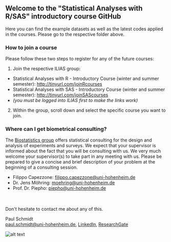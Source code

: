 ## Welcome to the "Statistical Analyses with R/SAS" introductory course GitHub

Here you can find the example datasets as well as the latest codes applied in the courses. Please go to the respective folder above.

### How to join a course
Please follow these two steps to register for any of the future courses:
1. Join the respective ILIAS group:
  * Statistical Analyses with R - Introductory Course (winter and summer semester): http://tinyurl.com/joinRcourses
  * Statistical Analyses with SAS - Introductory Course (winter and summer semester): http://tinyurl.com/joinSAScourses
  * *(you must be logged into ILIAS first to make the links work)*
2. Within the group, scroll down and select the specific course you want to join.

### Where can I get biometrical consulting?
The [Biostatistics group](https://www.uni-hohenheim.de/en/organization/institution/fg-biostatistik) offers statistical consulting for the design and analysis of experiments and surveys.
We expect that your supervisor is informed about the fact that you will be consulting with us. We very much welcome your supervisor(s) to take part in any meeting with us. Please be prepared to give a concise and brief description of your problem at the beginning of a consulting session.
* Filippo Capezzone: filippo.capezzone@uni-hohenheim.de
* Dr. Jens Möhring: moehring@uni-hohenheim.de
* Prof. Dr. Piepho: piepho@uni-hohenheim.de

<br /> <br/>
Don't hesitate to contact me about any of this.

Paul Schmidt <br />
paul.schmidt@uni-hohenheim.de, 
[LinkedIn](https://www.linkedin.com/in/schmidtpaul1989/), 
[ResearchGate](https://www.researchgate.net/profile/Paul_Schmidt17)

![alt text](https://www.uni-hohenheim.de/fileadmin/uni_hohenheim/Intranet_MA/Hochschulkommunikation/Corporate-Design/Logo/Uni-Hohenheim-Logo-Blau-EN.jpg)
